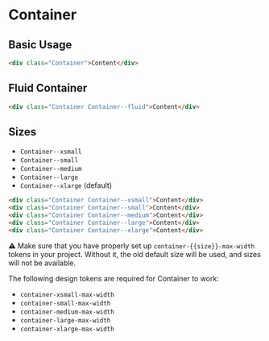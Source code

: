 # Container

## Basic Usage

```html
<div class="Container">Content</div>
```

## Fluid Container

```html
<div class="Container Container--fluid">Content</div>
```

## Sizes

- `Container--xsmall`
- `Container--small`
- `Container--medium`
- `Container--large`
- `Container--xlarge` (default)

```html
<div class="Container Container--xsmall">Content</div>
<div class="Container Container--small">Content</div>
<div class="Container Container--medium">Content</div>
<div class="Container Container--large">Content</div>
<div class="Container Container--xlarge">Content</div>
```

⚠️ Make sure that you have properly set up `container-{{size}}-max-width` tokens in your project. Without it, the old default size will be used, and sizes will not be available.

The following design tokens are required for Container to work:

- `container-xsmall-max-width`
- `container-small-max-width`
- `container-medium-max-width`
- `container-large-max-width`
- `container-xlarge-max-width`
